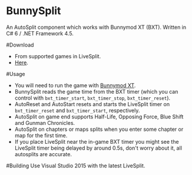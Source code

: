 BunnySplit
==========

An AutoSplit component which works with Bunnymod XT (BXT). Written in C# 6 / .NET Framework 4.5.

#Download
- From supported games in LiveSplit.
- [Here](http://play.sourceruns.org/BunnySplit/Components/LiveSplit.BunnySplit.dll).

#Usage
- You will need to run the game with [Bunnymod XT](https://github.com/YaLTeR/BunnymodXT/wiki).
- BunnySplit reads the game time from the BXT timer (which you can control with `bxt_timer_start`, `bxt_timer_stop`, `bxt_timer_reset`).
- AutoReset and AutoStart resets and starts the LiveSplit timer on `bxt_timer_reset` and `bxt_timer_start`, respectively.
- AutoSplit on game end supports Half-Life, Opposing Force, Blue Shift and Gunman Chronicles.
- AutoSplit on chapters or maps splits when you enter some chapter or map for the first time.
- If you place LiveSplit near the in-game BXT timer you might see the LiveSplit timer being delayed by around 0.5s, don't worry about it, all autosplits are accurate.

#Building
Use Visual Studio 2015 with the latest LiveSplit.
